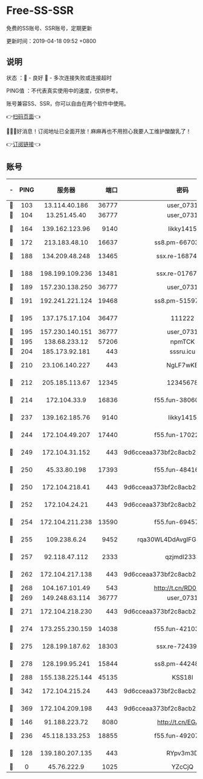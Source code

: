 # Free-SS-SSR

免费的SS账号、SSR账号，定期更新

更新时间：2019-04-18 09:52 +0800

## 说明

状态     ：🙂 - 良好 🙁 - 多次连接失败或连接超时

PING值   ：不代表真实使用中的速度，仅供参考。

账号兼容SS、SSR，你可以自由在两个软件中使用。

👉[扫码页面](https://liesauer.github.io/Free-SS-SSR/)👈

🎉🎉🎉好消息！订阅地址已全面开放！麻麻再也不用担心我要人工维护酸酸乳了！

👉[订阅链接](https://www.liesauer.net/yogurt/subscribe?ACCESS_TOKEN=DAYxR3mMaZAsaqUb)👈

## 账号

|-|PING|服务器|端口|密码|加密方式|区域|
|:----:|:----:|:-----:|-----:|:----:|:----:|:----:|
|🙂|103|13.114.40.186|36777|user_0731|chacha20|JP|
|🙂|104|13.251.45.40|36777|user_0731|chacha20|SG|
|🙂|164|139.162.123.96|9140|likky1415|aes-256-cfb|JP|
|🙂|172|213.183.48.10|16637|ss8.pm-66703665|rc4-md5|RU|
|🙂|188|134.209.48.248|13465|ssx.re-16874270|aes-256-cfb|US|
|🙂|188|198.199.109.236|13481|ssx.re-01767195|aes-256-cfb|US|
|🙂|189|157.230.138.250|36777|user_0731|chacha20|US|
|🙂|191|192.241.221.124|19468|ss8.pm-51597201|aes-256-cfb|US|
|🙂|195|137.175.17.104|36477|111222|aes-256-cfb|US|
|🙂|195|157.230.140.151|36777|user_0731|chacha20|US|
|🙂|195|138.68.233.12|57206|npmTCK|rc4-md5|US|
|🙂|204|185.173.92.181|443|sssru.icu|rc4-md5|RU|
|🙂|210|23.106.140.227|443|NgLF7wKB|aes-256-cfb|US|
|🙂|212|205.185.113.67|12345|12345678|aes-256-cfb|US|
|🙂|214|172.104.33.9|16836|f55.fun-38060503|aes-256-cfb|SG|
|🙂|237|139.162.185.76|9140|likky1415|aes-256-cfb|DE|
|🙂|244|172.104.49.207|17440|f55.fun-17022600|aes-256-cfb|SG|
|🙂|249|172.104.31.152|443|9d6cceaa373bf2c8acb22e60b6a58be6|aes-256-cfb|US|
|🙂|250|45.33.80.198|17393|f55.fun-48416264|aes-256-cfb|US|
|🙂|250|172.104.218.41|443|9d6cceaa373bf2c8acb22e60b6a58be6|aes-256-cfb|US|
|🙂|252|172.104.24.21|443|9d6cceaa373bf2c8acb22e60b6a58be6|aes-256-cfb|US|
|🙂|254|172.104.211.238|13590|f55.fun-69457101|aes-256-cfb|US|
|🙂|255|109.238.6.24|9452|rqa30WL4DdAvgIFG6Fs3znzTa|aes-256-cfb|FR|
|🙂|257|92.118.47.112|2333|qzjmdl2333|aes-256-cfb|US|
|🙂|262|172.104.217.138|443|9d6cceaa373bf2c8acb22e60b6a58be6|aes-256-cfb|US|
|🙂|268|104.167.101.49|543|http://t.cn/RD0D7sx|rc4-md5|CA|
|🙂|269|149.248.63.114|36777|user_0731|chacha20|CA|
|🙂|271|172.104.218.230|443|9d6cceaa373bf2c8acb22e60b6a58be6|aes-256-cfb|US|
|🙂|274|173.255.230.159|14038|f55.fun-42103818|aes-256-cfb|US|
|🙂|275|128.199.187.62|18303|ssx.re-72439471|aes-256-cfb|SG|
|🙂|278|128.199.95.241|15844|ss8.pm-44248567|aes-256-cfb|SG|
|🙂|288|155.138.225.144|45135|KSS18l|rc4-md5|US|
|🙂|342|172.104.215.24|443|9d6cceaa373bf2c8acb22e60b6a58be6|aes-256-cfb|US|
|🙂|369|172.104.209.198|443|9d6cceaa373bf2c8acb22e60b6a58be6|aes-256-cfb|US|
|🙂|146|91.188.223.72|8080|http://t.cn/EGJIyrl|rc4-md5|RU|
|🙂|236|45.118.133.253|18855|f55.fun-49207918|aes-256-cfb|SG|
|🙁|128|139.180.207.135|443|RYpv3m3D|aes-256-cfb|JP|
|🙁|0|45.76.222.9|1025|YZcCjQ|rc4-md5|JP|
